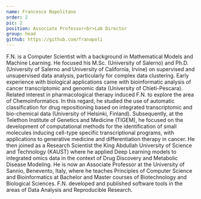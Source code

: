 ```yaml
---
name: Francesco Napolitano
order: 2
pic: 2
position: Associate Professor<br>Lab Director
group: head
github: https://github.com/franapoli
---
```


F.N. is a Computer Scientist with a background in Mathematical Models and Machine Learning. He focused his M.Sc. (University of Salerno) and Ph.D. (University of Salerno and University of California, Irvine) on supervised and unsupervised data analysis, particularly for complex data clustering. Early experience with biological applications came with bioinformatic analysis of cancer transcriptomic and genomic data (University of Chieti-Pescara). Related interest in pharmacological therapy induced F.N. to explore the area of Chemoinformatics. In this regard, he studied the use of automatic classification for drug repositioning based on integrated transcriptomic and bio-chemical data (University of Helsinki, Finland). Subsequently, at the Telethon Institute of Genetics and Medicine (TIGEM), he focused on the development of computational methods for the identification of small molecules inducing cell-type specific transcriptional programs, with applications to generative medicine and differentiation therapy in cancer. He then joined as a Research Scientist the King Abdullah University of Science and Technology (KAUST) where he applied Deep Learning models to integrated omics data in the context of Drug Discovery and Metabolic Disease Modeling. He is now an Associate Professor at the University of Sannio, Benevento, Italy, where he teaches Principles of Computer Science and Bioinformatics at Bachelor and Master courses of Biotechnology and Biological Sciences. F.N. developed and published software tools in the areas of Data Analysis and Reproducible Research.
